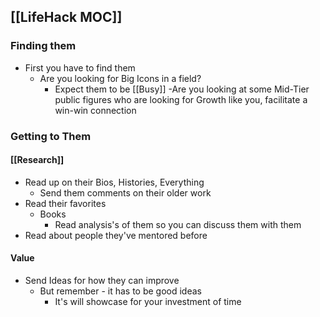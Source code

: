 ## [[LifeHack MOC]]
### Finding them
- First you have to find them
	- Are you  looking for Big Icons in a field?
		- Expect them to be [[Busy]]
	-Are you looking at some Mid-Tier public figures who are looking for Growth like you, facilitate a win-win connection
	
###  Getting to Them
#### [[Research]]
- Read up on their Bios, Histories, Everything
	- Send them comments on their older work
- Read their favorites
	- Books
		- Read analysis's of them so you can discuss them with them
- Read about people they've mentored before

#### Value
- Send Ideas for how they can improve
	- But remember - it has to be good ideas
		- It's will showcase for your investment of time